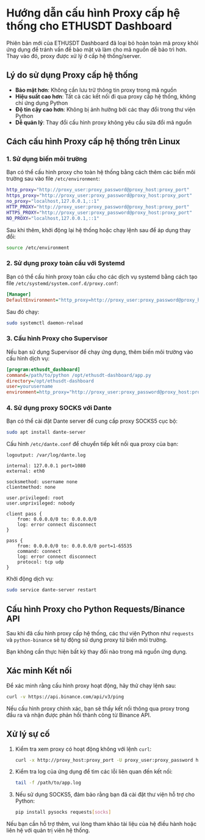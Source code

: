 # Hướng dẫn cấu hình Proxy cấp hệ thống cho ETHUSDT Dashboard

Phiên bản mới của ETHUSDT Dashboard đã loại bỏ hoàn toàn mã proxy khỏi ứng dụng để tránh vấn đề bảo mật và làm cho mã nguồn dễ bảo trì hơn. Thay vào đó, proxy được xử lý ở cấp hệ thống/server.

## Lý do sử dụng Proxy cấp hệ thống

- **Bảo mật hơn**: Không cần lưu trữ thông tin proxy trong mã nguồn
- **Hiệu suất cao hơn**: Tất cả các kết nối đi qua proxy cấp hệ thống, không chỉ ứng dụng Python
- **Độ tin cậy cao hơn**: Không bị ảnh hưởng bởi các thay đổi trong thư viện Python
- **Dễ quản lý**: Thay đổi cấu hình proxy không yêu cầu sửa đổi mã nguồn

## Cách cấu hình Proxy cấp hệ thống trên Linux

### 1. Sử dụng biến môi trường

Bạn có thể cấu hình proxy cho toàn hệ thống bằng cách thêm các biến môi trường sau vào file `/etc/environment`:

```bash
http_proxy="http://proxy_user:proxy_password@proxy_host:proxy_port"
https_proxy="http://proxy_user:proxy_password@proxy_host:proxy_port"
no_proxy="localhost,127.0.0.1,::1"
HTTP_PROXY="http://proxy_user:proxy_password@proxy_host:proxy_port"
HTTPS_PROXY="http://proxy_user:proxy_password@proxy_host:proxy_port"
NO_PROXY="localhost,127.0.0.1,::1"
```

Sau khi thêm, khởi động lại hệ thống hoặc chạy lệnh sau để áp dụng thay đổi:

```bash
source /etc/environment
```

### 2. Sử dụng proxy toàn cầu với Systemd

Bạn có thể cấu hình proxy toàn cầu cho các dịch vụ systemd bằng cách tạo file `/etc/systemd/system.conf.d/proxy.conf`:

```ini
[Manager]
DefaultEnvironment="http_proxy=http://proxy_user:proxy_password@proxy_host:proxy_port" "https_proxy=http://proxy_user:proxy_password@proxy_host:proxy_port" "no_proxy=localhost,127.0.0.1,::1"
```

Sau đó chạy:

```bash
sudo systemctl daemon-reload
```

### 3. Cấu hình Proxy cho Supervisor

Nếu bạn sử dụng Supervisor để chạy ứng dụng, thêm biến môi trường vào cấu hình dịch vụ:

```ini
[program:ethusdt_dashboard]
command=/path/to/python /opt/ethusdt-dashboard/app.py
directory=/opt/ethusdt-dashboard
user=yourusername
environment=http_proxy="http://proxy_user:proxy_password@proxy_host:proxy_port",https_proxy="http://proxy_user:proxy_password@proxy_host:proxy_port"
```

### 4. Sử dụng proxy SOCKS với Dante

Bạn có thể cài đặt Dante server để cung cấp proxy SOCKS5 cục bộ:

```bash
sudo apt install dante-server
```

Cấu hình `/etc/dante.conf` để chuyển tiếp kết nối qua proxy của bạn:

```
logoutput: /var/log/dante.log

internal: 127.0.0.1 port=1080
external: eth0

socksmethod: username none
clientmethod: none

user.privileged: root
user.unprivileged: nobody

client pass {
    from: 0.0.0.0/0 to: 0.0.0.0/0
    log: error connect disconnect
}

pass {
    from: 0.0.0.0/0 to: 0.0.0.0/0 port=1-65535
    command: connect
    log: error connect disconnect
    protocol: tcp udp
}
```

Khởi động dịch vụ:

```bash
sudo service dante-server restart
```

## Cấu hình Proxy cho Python Requests/Binance API

Sau khi đã cấu hình proxy cấp hệ thống, các thư viện Python như `requests` và `python-binance` sẽ tự động sử dụng proxy từ biến môi trường.

Bạn không cần thực hiện bất kỳ thay đổi nào trong mã nguồn ứng dụng.

## Xác minh Kết nối

Để xác minh rằng cấu hình proxy hoạt động, hãy thử chạy lệnh sau:

```bash
curl -v https://api.binance.com/api/v3/ping
```

Nếu cấu hình proxy chính xác, bạn sẽ thấy kết nối thông qua proxy trong đầu ra và nhận được phản hồi thành công từ Binance API.

## Xử lý sự cố

1. Kiểm tra xem proxy có hoạt động không với lệnh `curl`:
   ```bash
   curl -x http://proxy_host:proxy_port -U proxy_user:proxy_password https://api.binance.com/api/v3/ping
   ```

2. Kiểm tra log của ứng dụng để tìm các lỗi liên quan đến kết nối:
   ```bash
   tail -f /path/to/app.log
   ```

3. Nếu sử dụng SOCKS5, đảm bảo rằng bạn đã cài đặt thư viện hỗ trợ cho Python:
   ```bash
   pip install pysocks requests[socks]
   ```

Nếu bạn cần hỗ trợ thêm, vui lòng tham khảo tài liệu của hệ điều hành hoặc liên hệ với quản trị viên hệ thống.